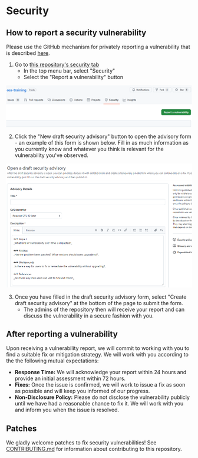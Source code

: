 # Security

## How to report a security vulnerability

Please use the GitHub mechanism for privately reporting a vulnerability that is described [here](https://docs.github.com/en/code-security/security-advisories/guidance-on-reporting-and-writing/privately-reporting-a-security-vulnerability#privately-reporting-a-security-vulnerability).

1. Go to [this repository's security tab](https://github.com/gt-ospo/oss-training/security)  
    - In the top menu bar, select "Security"
    - Select the "Report a vulnerability" button

<img src="https://github.com/gt-ospo/oss-training/blob/main/img/general/github-security-reporting.png" alt="gh_security_reporting" width="600"/>

2. Click the "New draft security advisory" button to open the advisory form - an example of this form is shown below. Fill in as much information as you currently know and whatever you think is relevant for the vulnerability you've observed.

<img src="https://github.com/gt-ospo/oss-training/blob/e716c18c4059651bdc4d6f3a90f23806c1102a2b/img/general/github-security-draft-advisory.png" alt="gh_vulnerability_draft" width="600"/>

3. Once you have filled in the draft security advisory form, select "Create draft security advisory" at the bottom of the page to submit the form.
    - The admins of the repository then will receive your report and can discuss the vulnerability in a secure fashion with you. 

## After reporting a vulnerability

Upon receiving a vulnerability report, we will commit to working with you to find a suitable fix or mitigation strategy. We will work with you according to the the following mutual expectations:

- **Response Time:** We will acknowledge your report within 24 hours and provide an initial assessment within 72 hours.
- **Fixes:** Once the issue is confirmed, we will work to issue a fix as soon as possible and will keep you informed of our progress.
- **Non-Disclosure Policy:** Please do not disclose the vulnerability publicly until we have had a reasonable chance to fix it. We will work with you and inform you when the issue is resolved.

## Patches
We gladly welcome patches to fix security vulnerabilities! See [CONTRIBUTING.md](CONTRIBUTING.md) for information about contributing to this repository.
